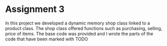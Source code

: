 # Assignment 3

In this project we developed a dynamic memory shop class linked to a product class. The shop class offered functions such as purchasing,
selling, price of items. The base code was provided and I wrote the parts of the code that have been marked with TODO
